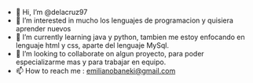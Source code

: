 - 👋 Hi, I’m @delacruz97
- 👀 I’m interested in  mucho los lenguajes de programacion y  quisiera aprender nuevos
- 🌱 I’m currently learning  java y python, tambien me estoy enfocando en lenguaje html y css, aparte del  lenguaje MySql.
- 💞️ I’m looking to collaborate on  algun proyecto, para poder  especializarme mas y  para trabajar en equipo.
- 📫 How to reach me : emilianobaneki@gmail.com

<!---
delacruz97/delacruz97 is a ✨ special ✨ repository because its `README.md` (this file) appears on your GitHub profile.
You can click the Preview link to take a look at your changes.
--->
